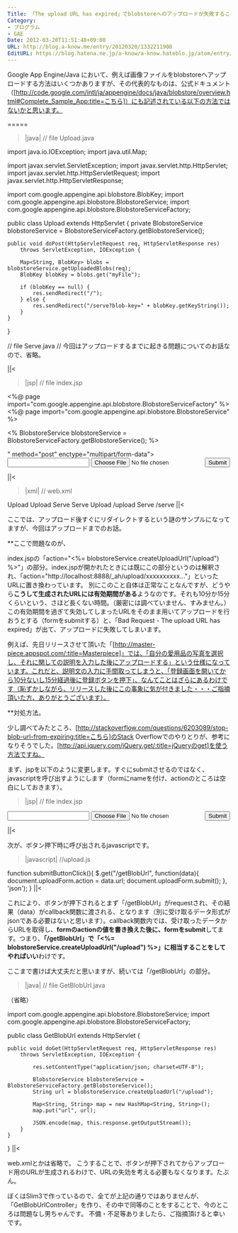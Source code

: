```yaml
---
Title: 「The upload URL has expired」でblobstoreへのアップロードが失敗することへの対策
Category:
- プログラム
- GAE
Date: 2012-03-20T11:51:48+09:00
URL: http://blog.a-know.me/entry/20120320/1332211908
EditURL: https://blog.hatena.ne.jp/a-know/a-know.hateblo.jp/atom/entry/12921228815727979337
---
```



Google App Engine/Java において、例えば画像ファイルをblobstoreへアップロードする方法はいくつかありますが、その代表的なものは、公式ドキュメント（[http://code.google.com/intl/ja/appengine/docs/java/blobstore/overview.html#Complete_Sample_App:title=こちら]）にも記述されている以下の方法ではないかと思います。

=====

>|java|
// file Upload.java

import java.io.IOException;
import java.util.Map;

import javax.servlet.ServletException;
import javax.servlet.http.HttpServlet;
import javax.servlet.http.HttpServletRequest;
import javax.servlet.http.HttpServletResponse;

import com.google.appengine.api.blobstore.BlobKey;
import com.google.appengine.api.blobstore.BlobstoreService;
import com.google.appengine.api.blobstore.BlobstoreServiceFactory;

public class Upload extends HttpServlet {
    private BlobstoreService blobstoreService = BlobstoreServiceFactory.getBlobstoreService();

    public void doPost(HttpServletRequest req, HttpServletResponse res)
        throws ServletException, IOException {

        Map<String, BlobKey> blobs = blobstoreService.getUploadedBlobs(req);
        BlobKey blobKey = blobs.get("myFile");

        if (blobKey == null) {
            res.sendRedirect("/");
        } else {
            res.sendRedirect("/serve?blob-key=" + blobKey.getKeyString());
        }
    }
}

// file Serve.java
// 今回はアップロードするまでに起きる問題についてのお話なので、省略。

||<


>|jsp|
// file index.jsp

<%@ page import="com.google.appengine.api.blobstore.BlobstoreServiceFactory" %>
<%@ page import="com.google.appengine.api.blobstore.BlobstoreService" %>

<%
    BlobstoreService blobstoreService = BlobstoreServiceFactory.getBlobstoreService();
%>


<html>
    <head>
        <title>Upload Test</title>
    </head>
    <body>
        <form action="<%= blobstoreService.createUploadUrl("/upload") %>" method="post" enctype="multipart/form-data">
            <input type="text" name="foo">
            <input type="file" name="myFile">
            <input type="submit" value="Submit">
        </form>
    </body>
</html>
||<


>|xml|
// web.xml

<?xml version="1.0" encoding="utf-8"?>
<web-app xmlns:xsi="http://www.w3.org/2001/XMLSchema-instance"
   xmlns="http://java.sun.com/xml/ns/javaee"
   xmlns:web="http://java.sun.com/xml/ns/javaee/web-app_2_5.xsd"
   xsi:schemaLocation="http://java.sun.com/xml/ns/javaee
   http://java.sun.com/xml/ns/javaee/web-app_2_5.xsd" version="2.5">

  <servlet>
    <servlet-name>Upload</servlet-name>
    <servlet-class>Upload</servlet-class>
  </servlet>
  
  <servlet>
    <servlet-name>Serve</servlet-name>
    <servlet-class>Serve</servlet-class>
  </servlet>
 
  <servlet-mapping>
    <servlet-name>Upload</servlet-name>
    <url-pattern>/upload</url-pattern>
  </servlet-mapping>

  <servlet-mapping>
    <servlet-name>Serve</servlet-name>
    <url-pattern>/serve</url-pattern>
  </servlet-mapping>
  
</web-app>
||<


ここでは、アップロード後すぐにリダイレクトするという謎のサンプルになってますが、今回はアップロードまでのお話。



**ここで問題なのが、

index.jspの「action="<%= blobstoreService.createUploadUrl("/upload") %>"」の部分。index.jspが開かれたときには既にこの部分というのは解釈され、「action="http://localhost:8888/_ah/upload/xxxxxxxxxx..."」といったURLに置き換わっています。
別にこのこと自体は正常なことなんですが、どうやら<span class="deco" style="font-weight:bold;">こうして生成されたURLには有効期間がある</span>ようなのです。それも10分か15分くらいという、さほど長くない時間。（厳密には調べていません、すみません。）この有効期間を過ぎて失効してしまったURLをそのまま用いてアップロードを行おうとする（formをsubmitする）と、「Bad Request - The upload URL has expired」が出て、アップロードに失敗してしまいます。


例えば、先日リリースさせて頂いた「[http://master-piece.appspot.com/:title=Masterpiece]」では、「自分の愛用品の写真を選択し、それに関しての説明を入力した後にアップロードする」という仕様になっています。これだと、説明文の入力に手間取ってしまうと、「登録画面を開いてから10分ないし15分経過後に登録ボタンを押下」、なんてことはざらにあるわけです（恥ずかしながら、リリースした後にこの事象に気が付きました・・・ご指摘頂いた方、ありがとうございます）。



**対処方法。

少し調べてみたところ、[http://stackoverflow.com/questions/6203089/stop-blob-url-from-expiring:title=こちら]のStack Overflowでのやりとりが、参考になりそうでした。[http://api.jquery.com/jQuery.get/:title=jQueryのget]を使う方法ですね。

まず、jspを以下のように変更します。すぐにsubmitさせるのではなく、javascriptを呼び出すようにします（formにnameを付け、actionのところは空白にしておきます）。


>|jsp|
// file index.jsp

<script type="text/javascript" src="/js/upload.js"></script>
    
<html>
    <head>
        <title>Upload Test</title>
    </head>
    <body>
        <form action="" method="post" enctype="multipart/form-data" name="uploadForm">
            <input type="text" name="foo">
            <input type="file" name="myFile">
            <input type="button" value="Submit" onclick="submitButtonClick();">
        </form>
    </body>
</html>
||<


次が、ボタン押下時に呼び出されるjavascriptです。


>|javascript|
//upload.js

function submitButtonClick(){
	$.get("/getBlobUrl", function(data){
		document.uploadForm.action = data.url;
		document.uploadForm.submit();
	}, 'json');
}
||<


これにより、ボタンが押下されるとまず「/getBlobUrl」がrequestされ、その結果（data）がcallback関数に渡される、となります（別に受け取るデータ形式がjsonである必要はないと思います）。callback関数内では、受け取ったデータからURLを取得し、<span class="deco" style="font-weight:bold;">formのactionの値を書き換えた後に、formをsubmit</span>してます。つまり、<span class="deco" style="font-weight:bold;">「/getBlobUrl」で「<%= blobstoreService.createUploadUrl("/upload") %>」に相当することをしてやればいい</span>わけです。


ここまで書けば大丈夫だと思いますが、続いては「/getBlobUrl」の部分。


>|java|
// file GetBlobUrl.java

（省略）

import com.google.appengine.api.blobstore.BlobstoreService;
import com.google.appengine.api.blobstore.BlobstoreServiceFactory;

public class GetBlobUrl extends HttpServlet {

    public void doGet(HttpServletRequest req, HttpServletResponse res)
        throws ServletException, IOException {
        
            res.setContentType("application/json; charset=UTF-8");

            BlobstoreService blobstoreService = BlobstoreServiceFactory.getBlobstoreService();
            String url = blobstoreService.createUploadUrl("/upload");
            
            Map<String, String> map = new HashMap<String, String>();
            map.put("url", url);

            JSON.encode(map, this.response.getOutputStream());
    	}
    }
}
||<


web.xmlとかは省略で。
こうすることで、ボタンが押下されてからアップロード用のURLが生成されるわけで、URLの失効を考える必要もなくなります。たぶん。



ぼくはSlim3で作っているので、全てが上記の通りではありませんが、「GetBlobUrlController」を作り、その中で同等のことをすることで、今のところは問題なし男ちゃんです。
不備・不足等ありましたら、ご指摘頂けると幸いです。
